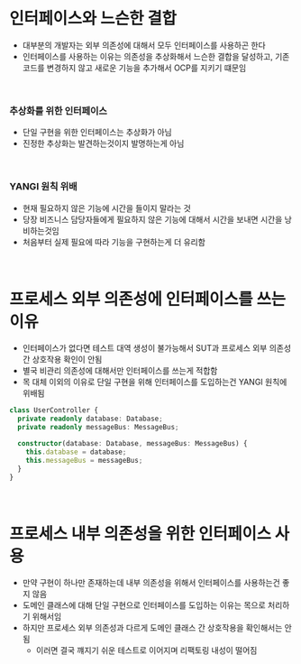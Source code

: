# 인터페이스와 느슨한 결합

- 대부분의 개발자는 외부 의존성에 대해서 모두 인터페이스를 사용하곤 한다
- 인터페이스를 사용하는 이유는 의존성을 추상화해서 느슨한 결합을 달성하고, 기존 코드를 변경하지 않고 새로운 기능을 추가해서 OCP를 지키기 떄문임

<br>

### 추상화를 위한 인터페이스

- 단일 구현을 위한 인터페이스는 추상화가 아님
- 진정한 추상화는 발견하는것이지 발명하는게 아님

<br>

### YANGI 원칙 위배

- 현재 필요하지 않은 기능에 시간을 들이지 말라는 것
- 당장 비즈니스 담당자들에게 필요하지 않은 기능에 대해서 시간을 보내면 시간을 낭비하는것임
- 처음부터 실제 필요에 따라 기능을 구현하는게 더 유리함

<br>

# 프로세스 외부 의존성에 인터페이스를 쓰는 이유

- 인터페이스가 없다면 테스트 대역 생성이 불가능해서 SUT과 프로세스 외부 의존성 간 상호작용 확인이 안됨
- 별국 비관리 의존성에 대해서만 인터페이스를 쓰는게 적합함
- 목 대체 이외의 이유로 단일 구현을 위해 인터페이스를 도입하는건 YANGI 원칙에 위배됨

```ts
class UserController {
  private readonly database: Database;
  private readonly messageBus: MessageBus;

  constructor(database: Database, messageBus: MessageBus) {
    this.database = database;
    this.messageBus = messageBus;
  }
}
```

<br>

# 프로세스 내부 의존성을 위한 인터페이스 사용

- 만약 구현이 하나만 존재하는데 내부 의존성을 위해서 인터페이스를 사용하는건 좋지 않음
- 도메인 클래스에 대해 단일 구현으로 인터페이스를 도입하는 이유는 목으로 처리하기 위해서임
- 하지만 프로세스 외부 의존성과 다르게 도메인 클래스 간 상호작용을 확인해서는 안됨
  - 이러면 결국 꺠지기 쉬운 테스트로 이어지며 리팩토링 내성이 떨어짐
